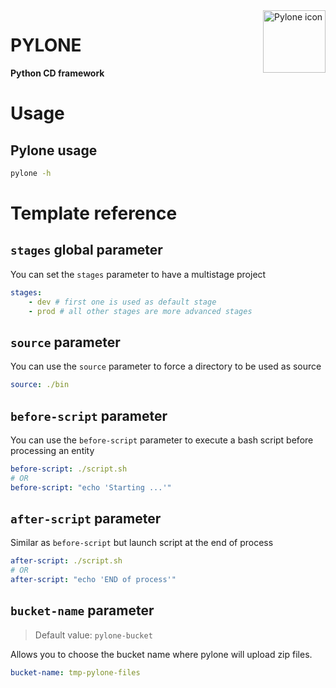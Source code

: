 <img src="https://emojipedia-us.s3.dualstack.us-west-1.amazonaws.com/thumbs/120/google/223/tokyo-tower_1f5fc.png" width="100" height="100" align="right" alt="Pylone icon">

# PYLONE

**Python CD framework**

# Usage

## Pylone usage

```bash
pylone -h
```

# Template reference

## `stages` global parameter

You can set the `stages` parameter to have a multistage project
```yaml
stages:
    - dev # first one is used as default stage
    - prod # all other stages are more advanced stages
```

## `source` parameter

You can use the `source` parameter to force a directory to be used as source
```yaml
source: ./bin
```

## `before-script` parameter

You can use the `before-script` parameter to execute a bash script before processing an entity
```yaml
before-script: ./script.sh
# OR
before-script: "echo 'Starting ...'"
```

## `after-script` parameter

Similar as `before-script` but launch script at the end of process
```yaml
after-script: ./script.sh
# OR
after-script: "echo 'END of process'"
```

## `bucket-name` parameter

> Default value: `pylone-bucket`

Allows you to choose the bucket name where pylone will upload zip files.
```yaml
bucket-name: tmp-pylone-files
```
